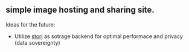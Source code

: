 ## simple image hosting and sharing site.

Ideas for the future:
- Utilize [storj](https://www.storj.io/) as sotrage backend for optimal performace and privacy (data sovereignty)
